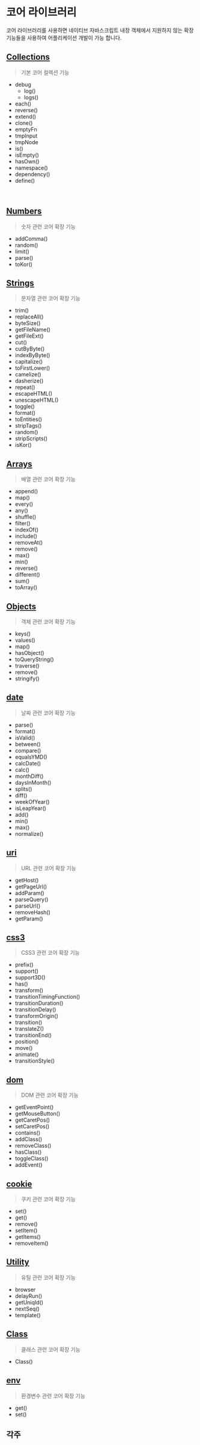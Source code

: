 # 코어 라이브러리
코어 라이브러리를 사용하면 네이티브 자바스크립트 내장 객체에서 지원하지 않는 확장 기능들을 사용하여 어플리케이션 개발이 가능 합니다.

## [Collections](collection.md)
> 기본 코어 컬렉션 기능

- debug
    - log()
    - logs()
- each()
- reverse()
- extend()
- clone()
- emptyFn
- tmpInput
- tmpNode
- is()
- isEmpty()
- hasOwn()
- namespace()
- dependency()
- define()

<br>

## [Numbers](number.md)
> 숫자 관련 코어 확장 기능

- addComma()
- random()
- limit()
- parse()
- toKor()

## [Strings](string.md)
> 문자열 관련 코어 확장 기능

- trim()
- replaceAll()
- byteSize()
- getFileName()
- getFileExt()
- cut()
- cutByByte()
- indexByByte()
- capitalize()
- toFirstLower()
- camelize()
- dasherize()
- repeat()
- escapeHTML()
- unescapeHTML()
- toggle()
- format()
- toEntities()
- stripTags()
- random()
- stripScripts()
- isKor()

## [Arrays](array.md)
> 배열 관련 코어 확장 기능

- append()
- map()
- every()
- any()
- shuffle()
- filter()
- indexOf()
- include()
- removeAt()
- remove()
- max()
- min()
- reverse()
- different()
- sum()
- toArray()

## [Objects](object.md)
> 객체 관련 코어 확장 기능

- keys()
- values()
- map()
- hasObject()
- toQueryString()
- traverse()
- remove()
- stringify()

## [date](date.md)
> 날짜 관련 코어 확장 기능

- parse()
- format()
- isValid()
- between()
- compare()
- equalsYMD()
- calcDate()
- calc()
- monthDiff()
- daysInMonth()
- splits()
- diff()
- weekOfYear()
- isLeapYear()
- add()
- min()
- max()
- normalize()

## [uri](uri.md)
> URL 관련 코어 확장 기능

- getHost()
- getPageUrl()
- addParam()
- parseQuery()
- parseUrl()
- removeHash()
- getParam()

## [css3](css3.md)
> CSS3 관련 코어 확장 기능

- prefix()
- support()
- support3D()
- has()
- transform()
- transitionTimingFunction()
- transitionDuration()
- transitionDelay()
- transformOrigin()
- transition()
- translateZ()
- transitionEnd()
- position()
- move()
- animate()
- transitionStyle()

## [dom](dom.md)
> DOM 관련 코어 확장 기능

- getEventPoint()
- getMouseButton()
- getCaretPos()
- setCaretPos()
- contains()
- addClass()
- removeClass()
- hasClass()
- toggleClass()
- addEvent()

## [cookie](cookie.md)
> 쿠키 관련 코어 확장 기능

- set()
- get()
- remove()
- setItem()
- getItems()
- removeItem()

## [Utility](util.md)
> 유틸 관련 코어 확장 기능

- browser
- delayRun()
- getUniqId()
- nextSeq()
- template()

## [Class](class.md)
> 클래스 관련 코어 확장 기능

- Class()

## [env](env.md)
> 환경변수 관련 코어 확장 기능

- get()
- set()

## 각주
